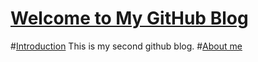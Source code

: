 [**Welcome to My GitHub Blog**](https://github.com/bbxytl/bbxytl.github.com/tree/master/blog)
=================
#[Introduction]()
This is my second github blog.
#[About me](https://github.com/bbxytl/bbxytl.github.com/tree/master/blog/pages/pro)
